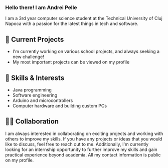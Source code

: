 ### Hello there! I am Andrei Pelle

I am a 3rd year computer science student at the Technical University of Cluj Napoca with a passion for the latest things in tech and software.

## 🔭 Current Projects
- I'm currently working on various school projects, and always seeking a new challenge!
- My most important projects can be viewed on my profile

## 🌱 Skills & Interests
- Java programming
- Software engineering
- Arduino and microcontrollers
- Computer hardware and building custom PCs

## 👨‍💻 Collaboration

I am always interested in collaborating on exciting projects and working with others to improve my skills. If you have any projects or ideas that you would like to discuss, feel free to reach out to me. Additionally, I'm currently looking for an internship opportunity to further improve my skills and gain practical experience beyond academia. All my contact information is public on my profile.
